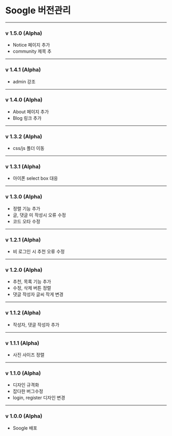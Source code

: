 # Soogle 버전관리

---
### v 1.5.0 (Alpha)

- Notice 페이지 추가
- community 제목 추
---
### v 1.4.1 (Alpha)

- admin 강조
---
### v 1.4.0 (Alpha)

- About 페이지 추가
- Blog 링크 추가
---
### v 1.3.2 (Alpha)

- css/js 폴더 이동
---
### v 1.3.1 (Alpha)

- 아이폰 select box 대응
---
### v 1.3.0 (Alpha)

- 정렬 기능 추가
- 글, 댓글 미 작성시 오류 수정
- 코드 오타 수정
---
### v 1.2.1 (Alpha)

- 비 로그인 시 추천 오류 수정
---
### v 1.2.0 (Alpha)

- 추천, 목록 기능 추가
- 수정, 삭제 버튼 정렬
- 댓글 작성자 글씨 작게 변경
---
### v 1.1.2 (Alpha)

- 작성자, 댓글 작성자 추가
---
### v 1.1.1 (Alpha)

- 사진 사이즈 정렬
---
### v 1.1.0 (Alpha)

- 디자인 규격화
- 잡다한 버그수정
- login, register 디자인 변경
---
### v 1.0.0 (Alpha)

- Soogle 배포